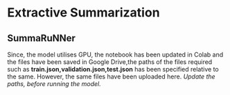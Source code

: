 # Extractive Summarization


## SummaRuNNer


Since, the model utilises GPU, the notebook has been updated in Colab and the files have been saved in Google Drive,the paths of the files required such as **train.json,validation.json,test.json** has been specified relative to the same.
However, the same files have been uploaded here. 
*Update the paths, before running the model.*
